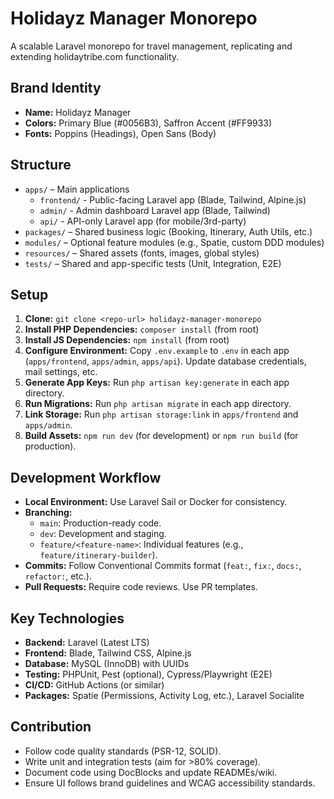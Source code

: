 # Holidayz Manager Monorepo

A scalable Laravel monorepo for travel management, replicating and extending holidaytribe.com functionality.

## Brand Identity

- **Name:** Holidayz Manager
- **Colors:** Primary Blue (#0056B3), Saffron Accent (#FF9933)
- **Fonts:** Poppins (Headings), Open Sans (Body)

## Structure

- `apps/` – Main applications
    - `frontend/` - Public-facing Laravel app (Blade, Tailwind, Alpine.js)
    - `admin/` - Admin dashboard Laravel app (Blade, Tailwind)
    - `api/` - API-only Laravel app (for mobile/3rd-party)
- `packages/` – Shared business logic (Booking, Itinerary, Auth Utils, etc.)
- `modules/` – Optional feature modules (e.g., Spatie, custom DDD modules)
- `resources/` – Shared assets (fonts, images, global styles)
- `tests/` – Shared and app-specific tests (Unit, Integration, E2E)

## Setup

1.  **Clone:** `git clone <repo-url> holidayz-manager-monorepo`
2.  **Install PHP Dependencies:** `composer install` (from root)
3.  **Install JS Dependencies:** `npm install` (from root)
4.  **Configure Environment:** Copy `.env.example` to `.env` in each app (`apps/frontend`, `apps/admin`, `apps/api`). Update database credentials, mail settings, etc.
5.  **Generate App Keys:** Run `php artisan key:generate` in each app directory.
6.  **Run Migrations:** Run `php artisan migrate` in each app directory.
7.  **Link Storage:** Run `php artisan storage:link` in `apps/frontend` and `apps/admin`.
8.  **Build Assets:** `npm run dev` (for development) or `npm run build` (for production).

## Development Workflow

- **Local Environment:** Use Laravel Sail or Docker for consistency.
- **Branching:**
    - `main`: Production-ready code.
    - `dev`: Development and staging.
    - `feature/<feature-name>`: Individual features (e.g., `feature/itinerary-builder`).
- **Commits:** Follow Conventional Commits format (`feat:`, `fix:`, `docs:`, `refactor:`, etc.).
- **Pull Requests:** Require code reviews. Use PR templates.

## Key Technologies

- **Backend:** Laravel (Latest LTS)
- **Frontend:** Blade, Tailwind CSS, Alpine.js
- **Database:** MySQL (InnoDB) with UUIDs
- **Testing:** PHPUnit, Pest (optional), Cypress/Playwright (E2E)
- **CI/CD:** GitHub Actions (or similar)
- **Packages:** Spatie (Permissions, Activity Log, etc.), Laravel Socialite

## Contribution

- Follow code quality standards (PSR-12, SOLID).
- Write unit and integration tests (aim for >80% coverage).
- Document code using DocBlocks and update READMEs/wiki.
- Ensure UI follows brand guidelines and WCAG accessibility standards. 